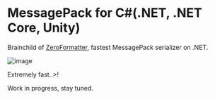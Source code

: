 MessagePack for C#(.NET, .NET Core, Unity)
===
Brainchild of [ZeroFormatter](https://github.com/neuecc/ZeroFormatter/), fastest MessagePack serializer on .NET.

![image](https://cloud.githubusercontent.com/assets/46207/23091755/aa951d5a-f600-11e6-933a-00ac768ed845.png)

Extremely fast..>!

Work in progress, stay tuned.
